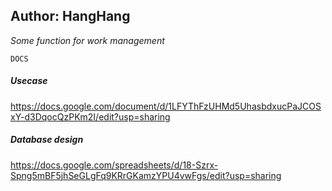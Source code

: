 ## Author: HangHang
*Some function for work management*

`DOCS`
##### Usecase
https://docs.google.com/document/d/1LFYThFzUHMd5UhasbdxucPaJCOSxY-d3DqocQzPKm2I/edit?usp=sharing

##### Database design
https://docs.google.com/spreadsheets/d/18-Szrx-Spng5mBF5jhSeGLgFq9KRrGKamzYPU4vwFgs/edit?usp=sharing
